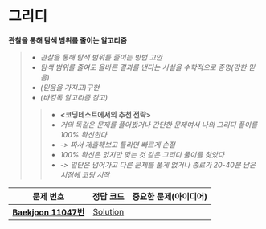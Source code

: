 # 그리디   
__관찰을 통해 탐색 범위를 줄이는 알고리즘__   
>*  _관찰을 통해 탐색 범위를 줄이는 방법 고안_    
>*  _탐색 범위를 줄여도 올바른 결과를 낸다는 사실을 수학적으로 증명(강한 믿음)_       
>*  _(믿음을 가지고)구현_    
>*  _(바킹독 알고리즘 참고)_   
>>* __<코딩테스트에서의 추천 전략>__   
>>* _거의 똑같은 문제를 풀어봤거나 간단한 문제여서 나의 그리디 풀이를 100% 확신한다_   
>>* _-> 짜서 제출해보고 틀리면 빠르게 손절_   
>>* _100% 확신은 없지만 맞는 것 같은 그리디 풀이를 찾았다_   
>>* _-> 일단은 넘어가고 다른 문제를 풀게 없거나 종료가 20-40분 남은 시점에 코딩 시작_      
   
| 문제 번호 | 정답 코드 |  중요한 문제(아이디어) |    
| :--: | :--: |:--: |   
| __[Baekjoon 11047번](https://www.acmicpc.net/problem/11047)__   | [Solution](https://github.com/jhmin-kk99/Algorithm-Study/blob/main/Greedy/11047.cpp)    | |

 



